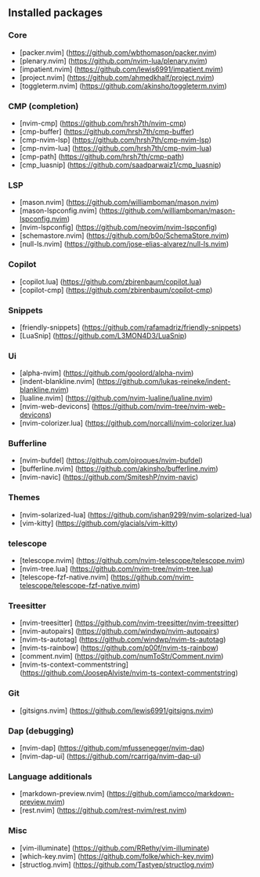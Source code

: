 ## Installed packages

### Core
- [packer.nvim] (https://github.com/wbthomason/packer.nvim)
- [plenary.nvim] (https://github.com/nvim-lua/plenary.nvim)
- [impatient.nvim] (https://github.com/lewis6991/impatient.nvim)
- [project.nvim] (https://github.com/ahmedkhalf/project.nvim)
- [toggleterm.nvim] (https://github.com/akinsho/toggleterm.nvim)

### CMP (completion)
- [nvim-cmp] (https://github.com/hrsh7th/nvim-cmp)
- [cmp-buffer] (https://github.com/hrsh7th/cmp-buffer)
- [cmp-nvim-lsp] (https://github.com/hrsh7th/cmp-nvim-lsp)
- [cmp-nvim-lua] (https://github.com/hrsh7th/cmp-nvim-lua)
- [cmp-path] (https://github.com/hrsh7th/cmp-path)
- [cmp\_luasnip] (https://github.com/saadparwaiz1/cmp_luasnip)

### LSP
- [mason.nvim] (https://github.com/williamboman/mason.nvim)
- [mason-lspconfig.nvim] (https://github.com/williamboman/mason-lspconfig.nvim)
- [nvim-lspconfig] (https://github.com/neovim/nvim-lspconfig)
- [schemastore.nvim] (https://github.com/b0o/SchemaStore.nvim)
- [null-ls.nvim] (https://github.com/jose-elias-alvarez/null-ls.nvim)

### Copilot
- [copilot.lua] (https://github.com/zbirenbaum/copilot.lua)
- [copilot-cmp] (https://github.com/zbirenbaum/copilot-cmp)

### Snippets
- [friendly-snippets] (https://github.com/rafamadriz/friendly-snippets)
- [LuaSnip] (https://github.com/L3MON4D3/LuaSnip)

### Ui
- [alpha-nvim] (https://github.com/goolord/alpha-nvim)
- [indent-blankline.nvim] (https://github.com/lukas-reineke/indent-blankline.nvim)
- [lualine.nvim] (https://github.com/nvim-lualine/lualine.nvim)
- [nvim-web-devicons] (https://github.com/nvim-tree/nvim-web-devicons)
- [nvim-colorizer.lua] (https://github.com/norcalli/nvim-colorizer.lua)

### Bufferline
- [nvim-bufdel] (https://github.com/ojroques/nvim-bufdel)
- [bufferline.nvim] (https://github.com/akinsho/bufferline.nvim)
- [nvim-navic] (https://github.com/SmiteshP/nvim-navic)

### Themes
- [nvim-solarized-lua] (https://github.com/ishan9299/nvim-solarized-lua)
- [vim-kitty] (https://github.com/glacials/vim-kitty)

### telescope
- [telescope.nvim] (https://github.com/nvim-telescope/telescope.nvim)
- [nvim-tree.lua] (https://github.com/nvim-tree/nvim-tree.lua)
- [telescope-fzf-native.nvim] (https://github.com/nvim-telescope/telescope-fzf-native.nvim)

### Treesitter
- [nvim-treesitter] (https://github.com/nvim-treesitter/nvim-treesitter)
- [nvim-autopairs] (https://github.com/windwp/nvim-autopairs)
- [nvim-ts-autotag] (https://github.com/windwp/nvim-ts-autotag)
- [nvim-ts-rainbow] (https://github.com/p00f/nvim-ts-rainbow)
- [comment.nvim] (https://github.com/numToStr/Comment.nvim)
- [nvim-ts-context-commentstring] (https://github.com/JoosepAlviste/nvim-ts-context-commentstring)

### Git
- [gitsigns.nvim] (https://github.com/lewis6991/gitsigns.nvim)

### Dap (debugging)
- [nvim-dap] (https://github.com/mfussenegger/nvim-dap)
- [nvim-dap-ui] (https://github.com/rcarriga/nvim-dap-ui)

### Language additionals
- [markdown-preview.nvim] (https://github.com/iamcco/markdown-preview.nvim)
- [rest.nvim] (https://github.com/rest-nvim/rest.nvim)

### Misc
- [vim-illuminate] (https://github.com/RRethy/vim-illuminate)
- [which-key.nvim] (https://github.com/folke/which-key.nvim)
- [structlog.nvim] (https://github.com/Tastyep/structlog.nvim)
